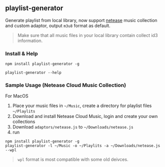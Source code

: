## playlist-generator

Generate playlist from local library, now support [netease](https://github.com/benzhe/playlist-generator/wiki/netease-proccess) music collection and custom adaptor, output `m3u8` format as default.

> Make sure that all music files in your local library contain collect id3 information.

### Install & Help

```
npm install playlist-generator -g

playlist-generator --help

```

### Sample Usage (Netease Cloud Music Collection)

For MacOS

1. Place your music files in `~/Music`, create a directory for playlist files `~/Playlits`
2. Download and install Netease Cloud Music, login and create your own collections
3. Download `adaptors/netease.js` to `~/Downloads/netease.js`
4. run

```
npm install playlist-generator -g
playlist-generator -l ~/Music -o ~/Playlits -a ~/Downloads/netease.js --wpl
```

> `wpl` format is most compatible with some old deivces.
